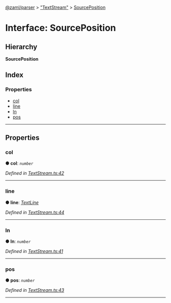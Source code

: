 [@zaml/parser](../README.md) > ["TextStream"](../modules/_textstream_.md) > [SourcePosition](../interfaces/_textstream_.sourceposition.md)

# Interface: SourcePosition

## Hierarchy

**SourcePosition**

## Index

### Properties

* [col](_textstream_.sourceposition.md#col)
* [line](_textstream_.sourceposition.md#line)
* [ln](_textstream_.sourceposition.md#ln)
* [pos](_textstream_.sourceposition.md#pos)

---

## Properties

<a id="col"></a>

###  col

**● col**: *`number`*

*Defined in [TextStream.ts:42](https://github.com/nexushubs/zaml-lang/blob/a042eb7/packages/zaml-parser/src/TextStream.ts#L42)*

___
<a id="line"></a>

###  line

**● line**: *[TextLine](../classes/_textline_.textline.md)*

*Defined in [TextStream.ts:44](https://github.com/nexushubs/zaml-lang/blob/a042eb7/packages/zaml-parser/src/TextStream.ts#L44)*

___
<a id="ln"></a>

###  ln

**● ln**: *`number`*

*Defined in [TextStream.ts:41](https://github.com/nexushubs/zaml-lang/blob/a042eb7/packages/zaml-parser/src/TextStream.ts#L41)*

___
<a id="pos"></a>

###  pos

**● pos**: *`number`*

*Defined in [TextStream.ts:43](https://github.com/nexushubs/zaml-lang/blob/a042eb7/packages/zaml-parser/src/TextStream.ts#L43)*

___

